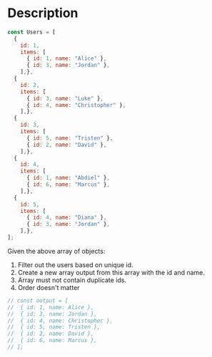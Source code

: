 # Description

```js
const Users = [
  {
    id: 1,
    items: [
      { id: 1, name: "Alice" },
      { id: 3, name: "Jordan" },
    ],},
  {
    id: 2,
    items: [
      { id: 3, name: "Luke" },
      { id: 4, name: "Christopher" },
    ],},
  {
    id: 3,
    items: [
      { id: 5, name: "Tristen" },
      { id: 2, name: "David" },
    ],},
  {
    id: 4,
    items: [
      { id: 1, name: "Abdiel" },
      { id: 6, name: "Marcus" },
    ],},
  {
    id: 5,
    items: [
      { id: 4, name: "Diana" },
      { id: 3, name: "Jordan" },
    ],},
];
```

Given the above array of objects:

1) Filter out the users based on unique id.
2) Create a new array output from this array with the id and name.
3) Array must not contain duplicate ids.
4) Order doesn't matter

```js
// const output = [
//  { id: 1, name: Alice },
//  { id: 3, name: Jordan },
//  { id: 4, name: Christopher },
//  { id: 5, name: Tristen },
//  { id: 2, name: David },
//  { id: 6, name: Marcus },
// ];
```
